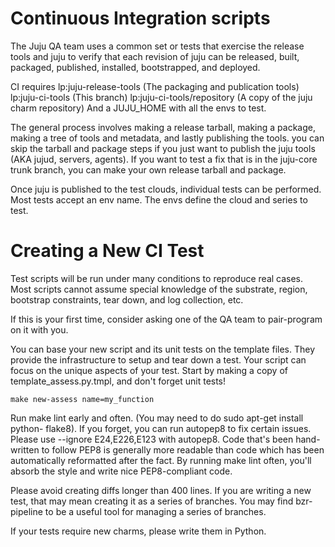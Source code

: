 # Continuous Integration scripts

The Juju QA team uses a common set or tests that exercise the release tools
and juju to verify that each revision of juju can be released, built, packaged,
published, installed, bootstrapped, and deployed.

CI requires
    lp:juju-release-tools (The packaging and publication tools)
    lp:juju-ci-tools (This branch)
    lp:juju-ci-tools/repository (A copy of the juju charm repository)
    And a JUJU_HOME with all the envs to test.

The general process involves making a release tarball, making a package,
making a tree of tools and metadata, and lastly publishing the tools.
you can skip the tarball and package steps if you just want to publish
the juju tools (AKA jujud, servers, agents). If you want to test a fix
that is in the juju-core trunk branch, you can make your own release
tarball and package.

Once juju is published to the test clouds, individual tests can be performed.
Most tests accept an env name. The envs define the cloud and series to test.


# Creating a New CI Test

Test scripts will be run under many conditions to reproduce real cases.
Most scripts cannot assume special knowledge of the substrate, region,
bootstrap constraints, tear down, and log collection, etc.
    
If this is your first time, consider asking one of the QA team to pair-program
on it with you.

You can base your new script and its unit tests on the template files.
They provide the infrastructure to setup and tear down a test. Your script
can focus on the unique aspects of your test. Start by making a copy of
template_assess.py.tmpl, and don't forget unit tests!

    make new-assess name=my_function

Run make lint early and often. (You may need to do sudo apt-get install python-
flake8). If you forget, you can run autopep8 to fix certain issues. Please use
--ignore E24,E226,E123 with autopep8. Code that's been hand-written to follow
PEP8 is generally more readable than code which has been automatically
reformatted after the fact. By running make lint often, you'll absorb the style
and write nice PEP8-compliant code.

Please avoid creating diffs longer than 400 lines. If you are writing a new
test, that may mean creating it as a series of branches. You may find bzr-
pipeline to be a useful tool for managing a series of branches.

If your tests require new charms, please write them in Python.